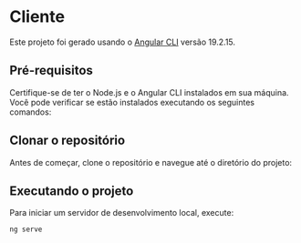 # Cliente

Este projeto foi gerado usando o [Angular CLI](https://github.com/angular/angular-cli) versão 19.2.15.

## Pré-requisitos

Certifique-se de ter o Node.js e o Angular CLI instalados em sua máquina. Você pode verificar se estão instalados executando os seguintes comandos:

## Clonar o repositório

Antes de começar, clone o repositório e navegue até o diretório do projeto:

## Executando o projeto

Para iniciar um servidor de desenvolvimento local, execute:

```bash
ng serve
```
